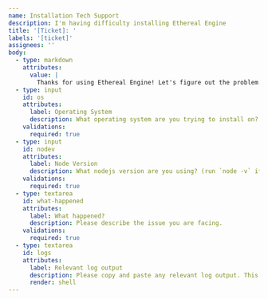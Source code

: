 ```yaml
---
name: Installation Tech Support
description: I'm having difficulty installing Ethereal Engine
title: '[Ticket]: '
labels: '[ticket]'
assignees: ''
body:
  - type: markdown
    attributes:
      value: |
        Thanks for using Ethereal Engine! Let's figure out the problem.
  - type: input
    id: os
    attributes:
      label: Operating System
      description: What operating system are you trying to install on?
    validations:
      required: true
  - type: input
    id: nodev
    attributes:
      label: Node Version
      description: What nodejs version are you using? (run `node -v` if you are unsure)
    validations:
      required: true
  - type: textarea
    id: what-happened
    attributes:
      label: What happened?
      description: Please describe the issue you are facing.
    validations:
      required: true
  - type: textarea
    id: logs
    attributes:
      label: Relevant log output
      description: Please copy and paste any relevant log output. This will be automatically formatted into code, so no need for backticks.
      render: shell
---
```


